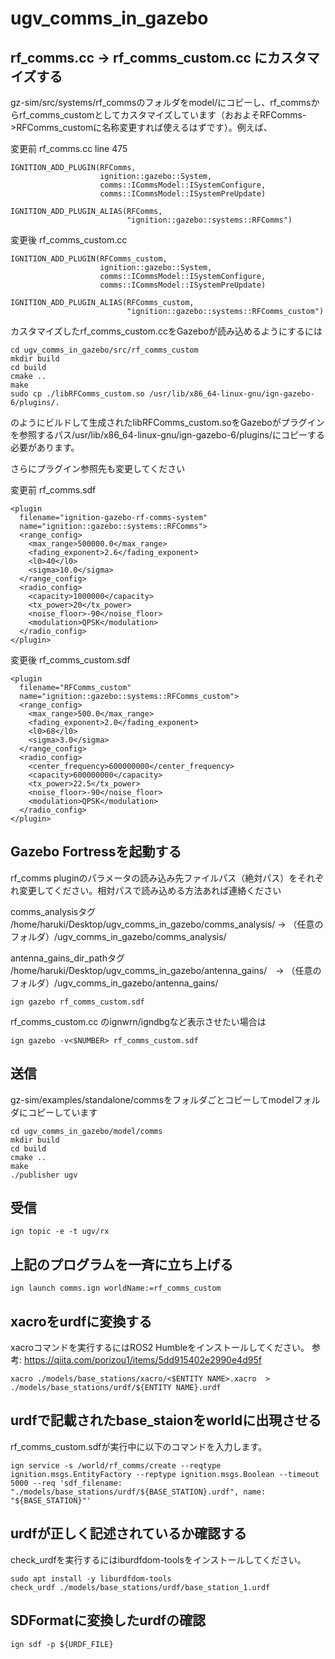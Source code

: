 # ugv_comms_in_gazebo

## rf_comms.cc -> rf_comms_custom.cc にカスタマイズする
gz-sim/src/systems/rf_commsのフォルダをmodel/にコピーし、rf_commsからrf_comms_customとしてカスタマイズしています（おおよそRFComms->RFComms_customに名称変更すれば使えるはずです）。例えば、

変更前 rf_comms.cc line 475
```
IGNITION_ADD_PLUGIN(RFComms,
                    ignition::gazebo::System,
                    comms::ICommsModel::ISystemConfigure,
                    comms::ICommsModel::ISystemPreUpdate)

IGNITION_ADD_PLUGIN_ALIAS(RFComms,
                          "ignition::gazebo::systems::RFComms")
```

変更後 rf_comms_custom.cc
```
IGNITION_ADD_PLUGIN(RFComms_custom,
                    ignition::gazebo::System,
                    comms::ICommsModel::ISystemConfigure,
                    comms::ICommsModel::ISystemPreUpdate)

IGNITION_ADD_PLUGIN_ALIAS(RFComms_custom,
                          "ignition::gazebo::systems::RFComms_custom")
```

カスタマイズしたrf_comms_custom.ccをGazeboが読み込めるようにするには
```
cd ugv_comms_in_gazebo/src/rf_comms_custom
mkdir build 
cd build 
cmake ..
make
sudo cp ./libRFComms_custom.so /usr/lib/x86_64-linux-gnu/ign-gazebo-6/plugins/.
```
のようにビルドして生成されたlibRFComms_custom.soをGazeboがプラグインを参照するパス/usr/lib/x86_64-linux-gnu/ign-gazebo-6/plugins/にコピーする必要があります。

さらにプラグイン参照先も変更してください

変更前 rf_comms.sdf
```
<plugin
  filename="ignition-gazebo-rf-comms-system"
  name="ignition::gazebo::systems::RFComms">
  <range_config>
    <max_range>500000.0</max_range>
    <fading_exponent>2.6</fading_exponent>
    <l0>40</l0>
    <sigma>10.0</sigma>
  </range_config>
  <radio_config>
    <capacity>1000000</capacity>
    <tx_power>20</tx_power>
    <noise_floor>-90</noise_floor>
    <modulation>QPSK</modulation>
  </radio_config>
</plugin>
```

変更後 rf_comms_custom.sdf
```
<plugin
  filename="RFComms_custom"
  name="ignition::gazebo::systems::RFComms_custom">
  <range_config>
    <max_range>500.0</max_range>
    <fading_exponent>2.0</fading_exponent>
    <l0>68</l0>
    <sigma>3.0</sigma>
  </range_config>
  <radio_config>
    <center_frequency>600000000</center_frequency>
    <capacity>600000000</capacity>
    <tx_power>22.5</tx_power>
    <noise_floor>-90</noise_floor>
    <modulation>QPSK</modulation>
  </radio_config>
</plugin>
```

## Gazebo Fortressを起動する

rf_comms pluginのパラメータの読み込み先ファイルパス（絶対パス）をそれぞれ変更してください。相対パスで読み込める方法あれば連絡ください

comms_analysisタグ
/home/haruki/Desktop/ugv_comms_in_gazebo/comms_analysis/ -> （任意のフォルダ）/ugv_comms_in_gazebo/comms_analysis/

antenna_gains_dir_pathタグ
/home/haruki/Desktop/ugv_comms_in_gazebo/antenna_gains/　-> （任意のフォルダ）/ugv_comms_in_gazebo/antenna_gains/

```
ign gazebo rf_comms_custom.sdf
```

rf_comms_custom.cc のignwrn/igndbgなど表示させたい場合は
```
ign gazebo -v<$NUMBER> rf_comms_custom.sdf
```

## 送信
gz-sim/examples/standalone/commsをフォルダごとコピーしてmodelフォルダにコピーしています
```
cd ugv_comms_in_gazebo/model/comms
mkdir build
cd build
cmake ..
make
./publisher ugv
```
## 受信
```
ign topic -e -t ugv/rx
```

## 上記のプログラムを一斉に立ち上げる
```
ign launch comms.ign worldName:=rf_comms_custom
```


## xacroをurdfに変換する
xacroコマンドを実行するにはROS2 Humbleをインストールしてください。
参考: https://qiita.com/porizou1/items/5dd915402e2990e4d95f
```
xacro ./models/base_stations/xacro/<$ENTITY NAME>.xacro  > ./models/base_stations/urdf/${ENTITY NAME}.urdf
```
## urdfで記載されたbase_staionをworldに出現させる
rf_comms_custom.sdfが実行中に以下のコマンドを入力します。
```
ign service -s /world/rf_comms/create --reqtype ignition.msgs.EntityFactory --reptype ignition.msgs.Boolean --timeout 5000 --req 'sdf_filename: "./models/base_stations/urdf/${BASE_STATION}.urdf", name: "${BASE_STATION}"'
```

## urdfが正しく記述されているか確認する
check_urdfを実行するにはiburdfdom-toolsをインストールしてください。
```
sudo apt install -y liburdfdom-tools
check_urdf ./models/base_stations/urdf/base_station_1.urdf
```

## SDFormatに変換したurdfの確認
```
ign sdf -p ${URDF_FILE} 
```